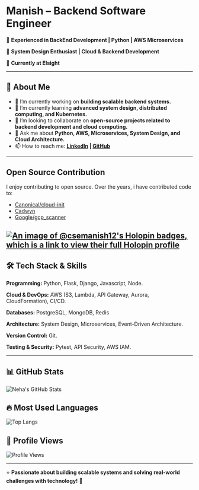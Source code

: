 # **Manish – Backend Software Engineer** 
🔹 **Experienced in BackEnd Development | Python | AWS Microservices** 

🔹 **System Design Enthusiast | Cloud & Backend Development** 

🔹 **Currently at Elsight** 


---

## 🚀 About Me 

- 🔭 I’m currently working on **building scalable backend systems.** 
- 🌱 I’m currently learning **advanced system design, distributed computing, and Kubernetes.** 
- 👯 I’m looking to collaborate on **open-source projects related to backend development and cloud computing.** 
- 💬 Ask me about **Python, AWS, Microservices, System Design, and Cloud Architecture.** 
- 📫 How to reach me: **[LinkedIn](https://www.linkedin.com/in/manish-sah/) | [GitHub](https://github.com/csemanish12)** 

---

## Open Source Contribution
I enjoy contributing to open source. Over the years, i have contributed code to:
  - [Canonical/cloud-init](https://github.com/canonical/cloud-init/pulls?q=is%3Apr+is%3Aclosed+author%3Acsemanish12)
  - [Cadwyn](https://github.com/zmievsa/cadwyn/pulls?q=is%3Apr+is%3Aclosed+author%3Acsemanish12)
  - [Google/gcp_scanner](https://github.com/google/gcp_scanner/pulls?q=is%3Apr+is%3Aclosed+author%3Acsemanish12)

[![An image of @csemanish12's Holopin badges, which is a link to view their full Holopin profile](https://holopin.me/csemanish12)](https://holopin.io/@csemanish12)
---

## 🛠 Tech Stack & Skills 
**Programming:** Python, Flask, Django, Javascript, Node. 

**Cloud & DevOps:** AWS (S3, Lambda, API Gateway, Aurora, CloudFormation), CI/CD. 

**Databases:** PostgreSQL, MongoDB, Redis

**Architecture:** System Design, Microservices, Event-Driven Architecture. 

**Version Control:** Git. 

**Testing & Security:** Pytest, API Security, AWS IAM. 

---

## 📊 GitHub Stats 
![Neha's GitHub Stats](https://github-readme-stats.vercel.app/api?username=csemanish12&show_icons=true&theme=radical)

## 🔥 Most Used Languages 
![Top Langs](https://github-readme-stats.vercel.app/api/top-langs/?username=csemanish12&layout=compact&theme=radical)

## 👀 Profile Views 
![Profile Views](https://komarev.com/ghpvc/?username=csemanish12&color=blue)

---

⭐ **Passionate about building scalable systems and solving real-world challenges with technology!** 🚀
